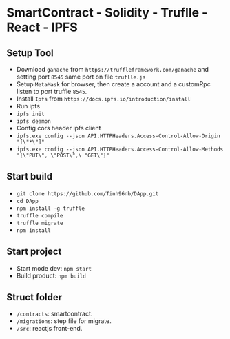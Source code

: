 # SmartContract - Solidity - Truflle - React - IPFS

## Setup Tool
- Download `ganache` from `https://truffleframework.com/ganache` and setting port `8545` same port on file `truflle.js`
- Setup `MetaMask` for browser, then create a account and a customRpc listen to port truffle `8545`.
- Install `Ipfs` from `https://docs.ipfs.io/introduction/install`
- Run ipfs
- `ipfs init`
- `ipfs deamon`
- Config cors header ipfs client
- `ipfs.exe config --json API.HTTPHeaders.Access-Control-Allow-Origin "[\"*\"]"`
- `ipfs.exe config --json API.HTTPHeaders.Access-Control-Allow-Methods "[\"PUT\", \"POST\",\ "GET\"]"`

## Start build
- `git clone https://github.com/Tinh96nb/DApp.git`
- `cd DApp`
- `npm install -g truffle`
- `truffle compile`
- `truffle migrate`
- `npm install`

## Start project
- Start mode dev: `npm start`
- Build product: `npm build`

## Struct folder
- `/contracts`: smartcontract.
- `/migrations`: step file for migrate.
- `/src`: reactjs front-end.